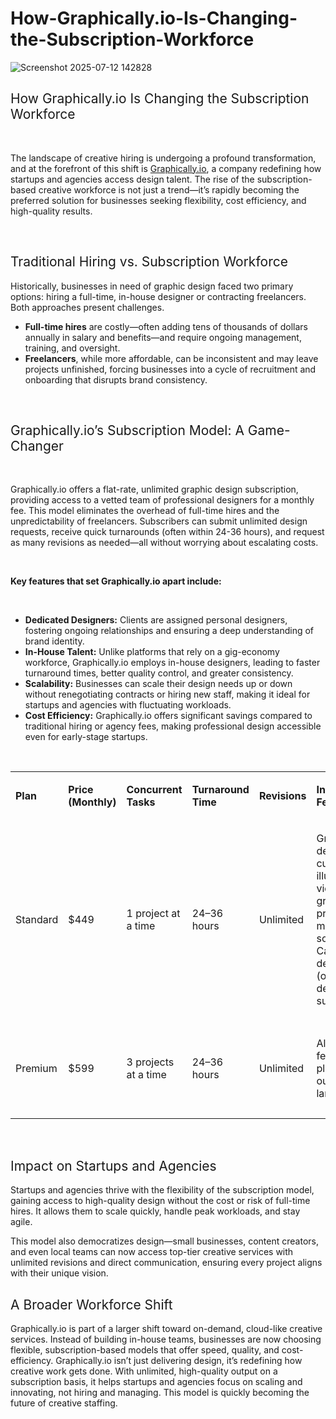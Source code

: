 # How-Graphically.io-Is-Changing-the-Subscription-Workforce
![Screenshot 2025-07-12 142828](https://github.com/user-attachments/assets/4b7b3556-5374-40d4-9605-91e8a7a04b91)

<h2><span style="font-weight: 400;">How Graphically.io Is Changing the Subscription Workforce</span></h2>
<p>&nbsp;</p>
<p><span style="font-weight: 400;">The landscape of creative hiring is undergoing a profound transformation, and at the forefront of this shift is </span><a href="http://graphically.io"><span style="font-weight: 400;">Graphically.io</span></a><span style="font-weight: 400;">, a company redefining how startups and agencies access design talent. The rise of the subscription-based creative workforce is not just a trend&mdash;it&rsquo;s rapidly becoming the preferred solution for businesses seeking flexibility, cost efficiency, and high-quality results.</span></p>
<p>&nbsp;</p>
<h2><span style="font-weight: 400;">Traditional Hiring vs. Subscription Workforce</span></h2>
<p><span style="font-weight: 400;">Historically, businesses in need of graphic design faced two primary options: hiring a full-time, in-house designer or contracting freelancers. Both approaches present challenges.&nbsp;</span></p>
<ul>
<li style="font-weight: 400;"><strong>Full-time hires</strong><span style="font-weight: 400;"> are costly&mdash;often adding tens of thousands of dollars annually in salary and benefits&mdash;and require ongoing management, training, and oversight.&nbsp;</span></li>
<li style="font-weight: 400;"><strong>Freelancers</strong><span style="font-weight: 400;">, while more affordable, can be inconsistent and may leave projects unfinished, forcing businesses into a cycle of recruitment and onboarding that disrupts brand consistency.</span></li>
</ul>
<p>&nbsp;</p>
<h2><span style="font-weight: 400;">Graphically.io&rsquo;s Subscription Model: A Game-Changer</span></h2>
<p>&nbsp;</p>
<p><span style="font-weight: 400;">Graphically.io offers a flat-rate, unlimited graphic design subscription, providing access to a vetted team of professional designers for a monthly fee. This model eliminates the overhead of full-time hires and the unpredictability of freelancers. Subscribers can submit unlimited design requests, receive quick turnarounds (often within 24-36 hours), and request as many revisions as needed&mdash;all without worrying about escalating costs.</span></p>
<p>&nbsp;</p>
<p><strong>Key features that set Graphically.io apart include:</strong></p>
<p>&nbsp;</p>
<ul>
<li style="font-weight: 400;"><strong>Dedicated Designers:</strong><span style="font-weight: 400;"> Clients are assigned personal designers, fostering ongoing relationships and ensuring a deep understanding of brand identity.</span></li>
<li style="font-weight: 400;"><strong>In-House Talent:</strong><span style="font-weight: 400;"> Unlike platforms that rely on a gig-economy workforce, Graphically.io employs in-house designers, leading to faster turnaround times, better quality control, and greater consistency.</span></li>
<li style="font-weight: 400;"><strong>Scalability:</strong><span style="font-weight: 400;"> Businesses can scale their design needs up or down without renegotiating contracts or hiring new staff, making it ideal for startups and agencies with fluctuating workloads.</span></li>
<li style="font-weight: 400;"><strong>Cost Efficiency:</strong><span style="font-weight: 400;"> Graphically.io offers significant savings compared to traditional hiring or agency fees, making professional design accessible even for early-stage startups.</span></li>
</ul>
<p>&nbsp;</p>
<table>
<tbody>
<tr>
<td>
<p><strong>Plan</strong></p>
</td>
<td>
<p><strong>Price (Monthly)</strong></p>
</td>
<td>
<p><strong>Concurrent Tasks</strong></p>
</td>
<td>
<p><strong>Turnaround Time</strong></p>
</td>
<td>
<p><strong>Revisions</strong></p>
</td>
<td>
<p><strong>Included Features</strong></p>
</td>
<td>
<p><strong>Target Users</strong></p>
</td>
</tr>
<tr>
<td>
<p><span style="font-weight: 400;">Standard</span></p>
</td>
<td>
<p><span style="font-weight: 400;">$449</span></p>
</td>
<td>
<p><span style="font-weight: 400;">1 project at a time</span></p>
</td>
<td>
<p><span style="font-weight: 400;">24&ndash;36 hours</span></p>
</td>
<td>
<p><span style="font-weight: 400;">Unlimited</span></p>
</td>
<td>
<p><span style="font-weight: 400;">Graphic design, custom illustrations, video/motion graphics, project manager, source files, Canva delivery (optional), dedicated support</span></p>
</td>
<td>
<p><span style="font-weight: 400;">Small to medium businesses, agencies</span></p>
</td>
</tr>
<tr>
<td>
<p><span style="font-weight: 400;">Premium</span></p>
</td>
<td>
<p><span style="font-weight: 400;">$599</span></p>
</td>
<td>
<p><span style="font-weight: 400;">3 projects at a time</span></p>
</td>
<td>
<p><span style="font-weight: 400;">24&ndash;36 hours</span></p>
</td>
<td>
<p><span style="font-weight: 400;">Unlimited</span></p>
</td>
<td>
<p><span style="font-weight: 400;">All Standard features, plus higher output for larger teams</span></p>
</td>
<td>
<p><span style="font-weight: 400;">Larger agencies, businesses with high design needs</span></p>
</td>
</tr>
</tbody>
</table>
<p>&nbsp;</p>
<h2><span style="font-weight: 400;">Impact on Startups and Agencies</span></h2>
<p><span style="font-weight: 400;">Startups and agencies thrive with the flexibility of the subscription model, gaining access to high-quality design without the cost or risk of full-time hires. It allows them to scale quickly, handle peak workloads, and stay agile.&nbsp;</span></p>
<p><span style="font-weight: 400;">This model also democratizes design&mdash;small businesses, content creators, and even local teams can now access top-tier creative services with unlimited revisions and direct communication, ensuring every project aligns with their unique vision.</span></p>
<h2><span style="font-weight: 400;">A Broader Workforce Shift</span></h2>
<p><span style="font-weight: 400;">Graphically.io is part of a larger shift toward on-demand, cloud-like creative services. Instead of building in-house teams, businesses are now choosing flexible, subscription-based models that offer speed, quality, and cost-efficiency. Graphically.io isn&rsquo;t just delivering design, it&rsquo;s redefining how creative work gets done. With unlimited, high-quality output on a subscription basis, it helps startups and agencies focus on scaling and innovating, not hiring and managing. This model is quickly becoming the future of creative staffing.</span></p>
